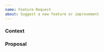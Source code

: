 ```yaml
---
name: Feature Request
about: Suggest a new feature or improvement
---
```


<!-- ::: IMPORTANT NOTE :::

Hi, this is the Excalibur development team. Please take a moment to read the instructions below:

Please ask any questions you have in Discussions: https://github.com/excaliburjs/Excalibur/discussions

Please wait to file a Github issue until after you've read through and understand the contributing guidelines. If you're not sure if you should submit an issue, ask your question in the forum linked above.
https://github.com/excaliburjs/Excalibur/blob/main/CONTRIBUTING.md#suggesting-improvements
-->

<!-- Please do a quick search through our [backlog][issues] to see if your improvement has already been suggested. If so, feel free to provide additional comments or thoughts on the existing issue. -->

<!-- Please follow the format below to make it easier for us to help you -->
<!-- Add relevant pictures/gifs as appropriate -->

### Context

<!-- Explain the background information for this request -->

### Proposal

<!-- Your idea for the new feature, improvement, etc. -->
<!-- If you have any ideas for implementation or next steps, add those here -->
